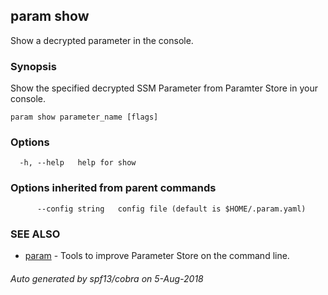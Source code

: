 ## param show

Show a decrypted parameter in the console.

### Synopsis

Show the specified decrypted SSM Parameter from Paramter Store in your console.

```
param show parameter_name [flags]
```

### Options

```
  -h, --help   help for show
```

### Options inherited from parent commands

```
      --config string   config file (default is $HOME/.param.yaml)
```

### SEE ALSO

* [param](param.md)	 - Tools to improve Parameter Store on the command line.

###### Auto generated by spf13/cobra on 5-Aug-2018
